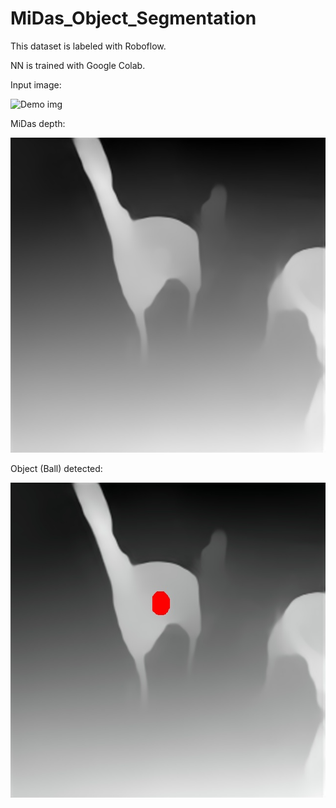 # MiDas_Object_Segmentation

This dataset is labeled with Roboflow.

NN is trained with Google Colab.

Input image:

![Demo img](Object/demo.jpg)

MiDas depth:

![Demo Midas depth](depht.jpg)

Object (Ball) detected:

![demo sigmented](sig.jpg)
